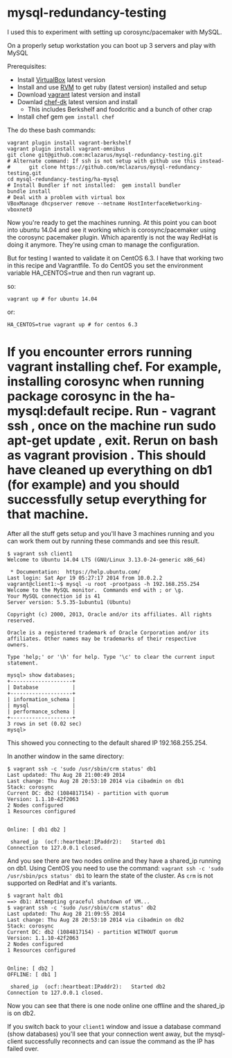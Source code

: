 mysql-redundancy-testing
========================

I used this to experiment with setting up corosync/pacemaker with MySQL.

On a properly setup workstation you can boot up 3 servers and play with MySQL

Prerequisites:

- Install [VirtualBox](https://www.virtualbox.org) latest version
- Install and use [RVM](http://rvm.io) to get ruby (latest version) installed and setup
- Download [vagrant](http://www.vagrantup.com/downloads.html) latest version and install
- Downlad [chef-dk](http://downloads.getchef.com/chef-dk/) latest version and install
  - This includes Berkshelf and foodcritic and a bunch of other crap
- Install chef gem `gem install chef`

The do these bash commands:

    vagrant plugin install vagrant-berkshelf
    vagrant plugin install vagrant-omnibus
    git clone git@github.com:mclazarus/mysql-redundancy-testing.git
    # Alternate command: If ssh is not setup with github use this instead- 
    #      git clone https://github.com/mclazarus/mysql-redundancy-testing.git
    cd mysql-redundancy-testing/ha-mysql
    # Install Bundler if not installed:  gem install bundler
    bundle install
    # Deal with a problem with virtual box
    VBoxManage dhcpserver remove --netname HostInterfaceNetworking-vboxnet0

Now you're ready to get the machines running.  At this point you can boot into ubuntu 14.04 and see it working which is corosync/pacemaker using the corosync pacemaker plugin.  Which aparently is not the way RedHat is doing it anymore.  They're using cman to manage the configuration.

But for testing I wanted to validate it on CentOS 6.3.  I have that working two in this recipe and Vagrantfile.  To do CentOS you set the environment variable HA_CENTOS=true and then run vagrant up.

so:

    vagrant up # for ubuntu 14.04

or:

    HA_CENTOS=true vagrant up # for centos 6.3
  
  # If you encounter errors running vagrant installing chef.  For example, installing corosync when running package corosync in the ha-mysql:default recipe.  Run - vagrant ssh <example db1>, once on the machine run sudo apt-get update , exit.  Rerun on bash as vagrant provision <example db1>.  This should have cleaned up everything on db1 (for example) and you should successfully setup everything for that machine.
    
After all the stuff gets setup and you'll have 3 machines running and you can work them out by running these commands and see this result.

    $ vagrant ssh client1
    Welcome to Ubuntu 14.04 LTS (GNU/Linux 3.13.0-24-generic x86_64)

     * Documentation:  https://help.ubuntu.com/
    Last login: Sat Apr 19 05:27:17 2014 from 10.0.2.2
    vagrant@client1:~$ mysql -u root -prootpass -h 192.168.255.254
    Welcome to the MySQL monitor.  Commands end with ; or \g.
    Your MySQL connection id is 41
    Server version: 5.5.35-1ubuntu1 (Ubuntu)

    Copyright (c) 2000, 2013, Oracle and/or its affiliates. All rights reserved.

    Oracle is a registered trademark of Oracle Corporation and/or its
    affiliates. Other names may be trademarks of their respective
    owners.

    Type 'help;' or '\h' for help. Type '\c' to clear the current input statement.

    mysql> show databases;
    +--------------------+
    | Database           |
    +--------------------+
    | information_schema |
    | mysql              |
    | performance_schema |
    +--------------------+
    3 rows in set (0.02 sec)
    mysql>


This showed you connecting to the default shared IP 192.168.255.254.

In another window in the same directory:

    $ vagrant ssh -c 'sudo /usr/sbin/crm status' db1
    Last updated: Thu Aug 28 21:00:49 2014
    Last change: Thu Aug 28 20:53:10 2014 via cibadmin on db1
    Stack: corosync
    Current DC: db2 (1084817154) - partition with quorum
    Version: 1.1.10-42f2063
    2 Nodes configured
    1 Resources configured


    Online: [ db1 db2 ]

     shared_ip	(ocf::heartbeat:IPaddr2):	Started db1
    Connection to 127.0.0.1 closed.


And you see there are two nodes online and they have a shared_ip running on db1.  Using CentOS you need to use the command: `vagrant ssh -c 'sudo /usr/sbin/pcs status' db1` to learn the state of the cluster.  As `crm` is not supported on RedHat and it's variants.


    $ vagrant halt db1
    ==> db1: Attempting graceful shutdown of VM...
    $ vagrant ssh -c 'sudo /usr/sbin/crm status' db2
    Last updated: Thu Aug 28 21:09:55 2014
    Last change: Thu Aug 28 20:53:10 2014 via cibadmin on db2
    Stack: corosync
    Current DC: db2 (1084817154) - partition WITHOUT quorum
    Version: 1.1.10-42f2063
    2 Nodes configured
    1 Resources configured


    Online: [ db2 ]
    OFFLINE: [ db1 ]

     shared_ip	(ocf::heartbeat:IPaddr2):	Started db2
    Connection to 127.0.0.1 closed.

Now you can see that there is one node online one offline and the shared_ip is on db2.

If you switch back to your `client1` window and issue a database command (show databases) you'll see that your connection went away, but the mysql-client successfully reconnects and can issue the command as the IP has failed over.

